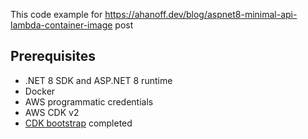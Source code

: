 This code example for https://ahanoff.dev/blog/aspnet8-minimal-api-lambda-container-image post

## Prerequisites

 - .NET 8 SDK and ASP.NET 8 runtime
 - Docker
 - AWS programmatic credentials
 - AWS CDK v2
 - [CDK bootstrap](https://towardsthecloud.com/aws-cdk-bootstrap) completed
